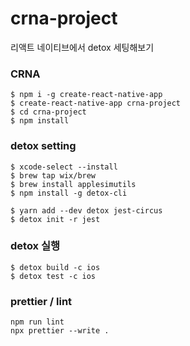 # crna-project

리액트 네이티브에서 detox 세팅해보기

### CRNA

```
$ npm i -g create-react-native-app
$ create-react-native-app crna-project
$ cd crna-project
$ npm install

```

### detox setting

```
$ xcode-select --install
$ brew tap wix/brew
$ brew install applesimutils
$ npm install -g detox-cli

$ yarn add --dev detox jest-circus
$ detox init -r jest
```

### detox 실행
```
$ detox build -c ios
$ detox test -c ios
```
### prettier / lint

```
npm run lint
npx prettier --write .
```


